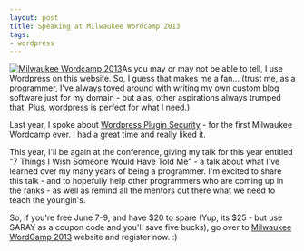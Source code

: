 ```yaml
---
layout: post
title: Speaking at Milwaukee Wordcamp 2013
tags:
- wordpress
---
```


[![Milwaukee Wordcamp 2013](http://aaronsaray.com/wp-content/uploads/2013/05/wcmke.png)](http://2013.milwaukee.wordcamp.org/)As you may or may not be able to tell, I use Wordpress on this website.   So, I guess that makes me a fan... (trust me, as a programmer, I've always toyed around with writing my own custom blog software just for my domain - but alas, other aspirations always trumped that.  Plus, wordpress is perfect for what I need.)

Last year, I spoke about [Wordpress Plugin Security](http://aaronsaray.com/blog/2012/06/03/finished-up-wordcamp-milwaukee-2012/) - for the first Milwaukee Wordcamp ever.  I had a great time and really liked it.

This year, I'll be again at the conference, giving my talk for this year entitled "7 Things I Wish Someone Would Have Told Me" - a talk about what I've learned over my many years of being a programmer.  I'm excited to share this talk - and to hopefully help other programmers who are coming up in the ranks - as well as remind all the mentors out there what we need to teach the youngin's.

So, if you're free June 7-9, and have $20 to spare (Yup, its $25 - but use SARAY as a coupon code and you'll save five bucks), go over to [Milwaukee WordCamp 2013](http://2013.milwaukee.wordcamp.org/ ) website and register now. :)
